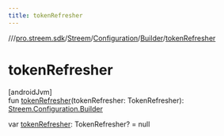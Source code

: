 ```yaml
---
title: tokenRefresher
---
```

//[<root>](../../../../../index.html)/[pro.streem.sdk](../../../index.html)/[Streem](../../index.html)/[Configuration](../index.html)/[Builder](index.html)/[tokenRefresher](token-refresher.html)



# tokenRefresher



[androidJvm]\
fun [tokenRefresher](token-refresher.html)(tokenRefresher: TokenRefresher): [Streem.Configuration.Builder](index.html)

var [tokenRefresher](token-refresher.html): TokenRefresher? = null




